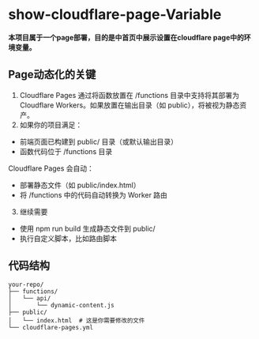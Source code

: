 # show-cloudflare-page-Variable
**本项目属于一个page部署，目的是中首页中展示设置在cloudflare page中的环境变量。**
## Page动态化的关键
1. Cloudflare Pages 通过将函数放置在 /functions 目录中支持将其部署为 Cloudflare Workers。如果放置在输出目录（如 public），将被视为静态资产。
2. 如果你的项目满足：

- 前端页面已构建到 public/ 目录（或默认输出目录）
- 函数代码位于 /functions 目录

Cloudflare Pages 会自动：

- 部署静态文件（如 public/index.html）
- 将 /functions 中的代码自动转换为 Worker 路由
3. 继续需要

- 使用 npm run build 生成静态文件到 public/
- 执行自定义脚本，比如路由脚本
## 代码结构
```
your-repo/
├── functions/
│   └── api/
│       └── dynamic-content.js
├── public/
│   └── index.html  # 这是你需要修改的文件
└── cloudflare-pages.yml
```
